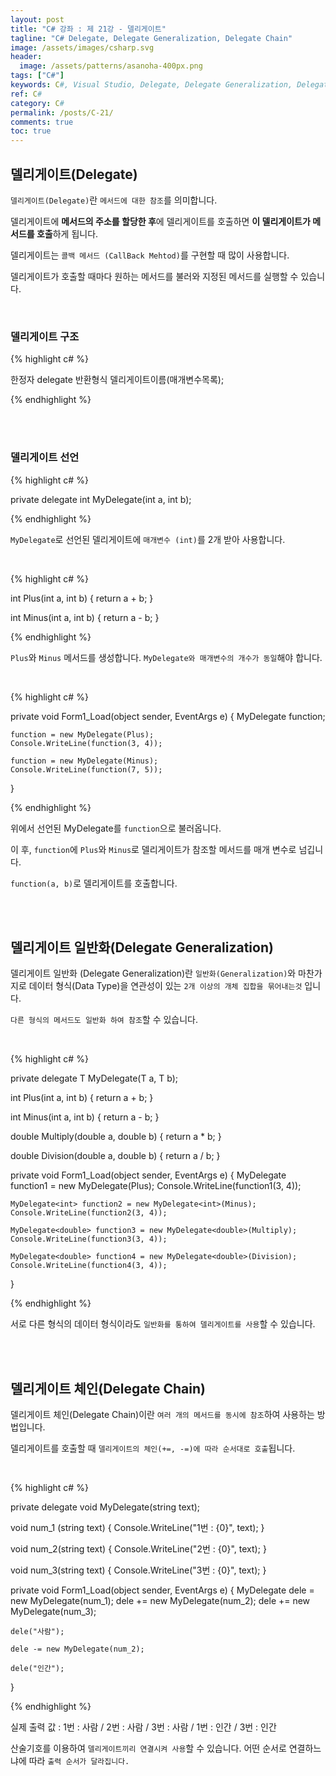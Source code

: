 ```yaml
---
layout: post
title: "C# 강좌 : 제 21강 - 델리게이트"
tagline: "C# Delegate, Delegate Generalization, Delegate Chain"
image: /assets/images/csharp.svg
header:
  image: /assets/patterns/asanoha-400px.png
tags: ["C#"]
keywords: C#, Visual Studio, Delegate, Delegate Generalization, Delegate Chain
ref: C#
category: C#
permalink: /posts/C-21/
comments: true
toc: true
---
```


## 델리게이트(Delegate)

`델리게이트(Delegate)`란 `메서드에 대한 참조`를 의미합니다.

델리게이트에 **메서드의 주소를 할당한 후**에 델리게이트를 호출하면 **이 델리게이트가 메서드를 호출**하게 됩니다.

델리게이트는 `콜백 메서드 (CallBack Mehtod)`를 구현할 때 많이 사용합니다.

델리게이트가 호출할 때마다 원하는 메서드를 불러와 지정된 메서드를 실행할 수 있습니다.

<br>

### 델리게이트 구조

{% highlight c# %}

한정자 delegate 반환형식 델리게이트이름(매개변수목록);

{% endhighlight %}  

<br>
<br>

### 델리게이트 선언

{% highlight c# %}

private delegate int MyDelegate(int a, int b);

{% endhighlight %}  

`MyDelegate`로 선언된 델리게이트에 `매개변수 (int)`를 2개 받아 사용합니다.

<br>

{% highlight c# %}

int Plus(int a, int b)
{
    return a + b;
}

int Minus(int a, int b)
{
    return a - b;
}

{% endhighlight %} 

`Plus`와 `Minus` 메서드를 생성합니다. `MyDelegate와 매개변수의 개수가 동일`해야 합니다.

<br>

{% highlight c# %}

private void Form1_Load(object sender, EventArgs e)
{
    MyDelegate function;

    function = new MyDelegate(Plus);
    Console.WriteLine(function(3, 4));

    function = new MyDelegate(Minus);
    Console.WriteLine(function(7, 5));
}

{% endhighlight %}  

위에서 선언된 MyDelegate를 `function`으로 불러옵니다.

이 후, `function`에 `Plus`와 `Minus`로 델리게이트가 참조할 메서드를 매개 변수로 넘깁니다.

`function(a, b)`로 델리게이트를 호출합니다.

<br>
<br>

## 델리게이트 일반화(Delegate Generalization)

델리게이트 일반화 (Delegate Generalization)란 `일반화(Generalization)`와 마찬가지로 데이터 형식(Data Type)을 연관성이 있는 `2개 이상의 개체 집합을 묶어내는것` 입니다.

`다른 형식의 메서드도 일반화 하여 참조`할 수 있습니다.

<br>

{% highlight c# %}

private delegate T MyDelegate<T>(T a, T b);

int Plus(int a, int b)
{
    return a + b;
}

int Minus(int a, int b)
{
    return a - b;
}

double Multiply(double a, double b)
{
    return a * b;
}

double Division(double a, double b)
{
    return a / b;
}

private void Form1_Load(object sender, EventArgs e)
{
    MyDelegate<int> function1 = new MyDelegate<int>(Plus);
    Console.WriteLine(function1(3, 4));

    MyDelegate<int> function2 = new MyDelegate<int>(Minus);
    Console.WriteLine(function2(3, 4));

    MyDelegate<double> function3 = new MyDelegate<double>(Multiply);
    Console.WriteLine(function3(3, 4));

    MyDelegate<double> function4 = new MyDelegate<double>(Division);
    Console.WriteLine(function4(3, 4));
}

{% endhighlight %} 

서로 다른 형식의 데이터 형식이라도 `일반화를 통하여 델리게이트를 사용`할 수 있습니다.

<br>
<br>

## 델리게이트 체인(Delegate Chain)

델리게이트 체인(Delegate Chain)이란 `여러 개의 메서드를 동시에 참조`하여 사용하는 방법입니다.

델리게이트를 호출할 때 `델리게이트의 체인(+=, -=)에 따라 순서대로 호출`됩니다.

<br>

{% highlight c# %}

private delegate void MyDelegate(string text);

void num_1 (string text)
{
    Console.WriteLine("1번 : {0}", text);
}

void num_2(string text)
{
    Console.WriteLine("2번 : {0}", text);
}

void num_3(string text)
{
    Console.WriteLine("3번 : {0}", text);
}

private void Form1_Load(object sender, EventArgs e)
{
    MyDelegate dele = new MyDelegate(num_1);
    dele += new MyDelegate(num_2);
    dele += new MyDelegate(num_3);

    dele("사람");

    dele -= new MyDelegate(num_2);

    dele("인간");
}

{% endhighlight %} 

실제 출력 값 : 1번 : 사람 / 2번 : 사람 / 3번 : 사람 / 1번 : 인간 / 3번 : 인간

산술기호를 이용하여 `델리게이트끼리 연결시켜 사용`할 수 있습니다. 어떤 순서로 연결하느냐에 따라 `출력 순서가 달라집니다.`


